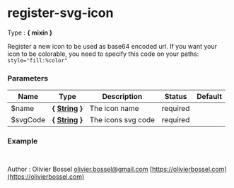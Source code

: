 # register-svg-icon

<!-- @namespace: sugar.scss.mixin.register-svg-icon -->

Type : **{ mixin }**


Register a new icon to be used as base64 encoded url.
If you want your icon to be colorable, you need to specify this code on your paths: `style="fill:%color"`



### Parameters
Name  |  Type  |  Description  |  Status  |  Default
------------  |  ------------  |  ------------  |  ------------  |  ------------
$name  |  **{ [String](http://www.sass-lang.com/documentation/file.SASS_REFERENCE.html#sass-script-strings) }**  |  The icon name  |  required  |
$svgCode  |  **{ [String](http://www.sass-lang.com/documentation/file.SASS_REFERENCE.html#sass-script-strings) }**  |  The icons svg code  |  required  |

### Example
```scss
	
```
Author : Olivier Bossel [olivier.bossel@gmail.com](mailto:olivier.bossel@gmail.com) [https://olivierbossel.com](https://olivierbossel.com)